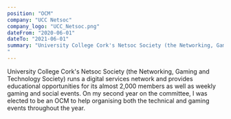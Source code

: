```yaml
---
position: "OCM"
company: "UCC Netsoc"
company_logo: "UCC_Netsoc.png"
dateFrom: "2020-06-01"
dateTo: "2021-06-01"
summary: "University College Cork's Netsoc Society (the Networking, Gaming and Technology Society) runs a digital services network and provides educational opportunities for its almost 2,000 members as well as weekly gaming and social events. On my second year on the committee, I was elected to be an OCM to help organising both the technical and gaming events throughout the year.
"
---
```


University College Cork's Netsoc Society (the Networking, Gaming and Technology Society) runs a digital services network and provides educational opportunities for its almost 2,000 members as well as weekly gaming and social events. On my second year on the committee, I was elected to be an OCM to help organising both the technical and gaming events throughout the year.
